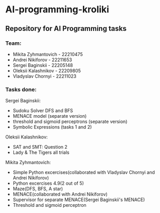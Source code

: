 # AI-programming-kroliki


## Repository for AI Programming tasks


### Team: 
- Mikita Zyhmantovich - 22210475
- Andrei Nikiforov - 22211653
- Sergei Baginskii - 22205148
- Oleksii Kalashnikov - 22209805
- Vladyslav Chornyi - 22211023


### Tasks done:
Sergei Baginskii:
* Sudoku Solver DFS and BFS
* MENACE model (separate version)
* threshold and sigmoid perceptrons (separate   version)
* Symbolic Expressions (tasks 1 and 2)

Oleksii Kalashnikov:
* SAT and SMT: Question 2
* Lady & The Tigers all trials

 Mikita Zyhmantovich: 
* Simple Python excercises(collaborated with Vladyslav Chornyi and Andrei Nikiforov)
* Python excercises 4.9(2 out of 5)
* Maze(DFS, BFS, A star)
* MENACE(collaborated with Andrei Nikiforov)
* Supervisor for separate MENACE(Sergei Baginskii's MENACE)
* Threshold and sigmoid perceptron
